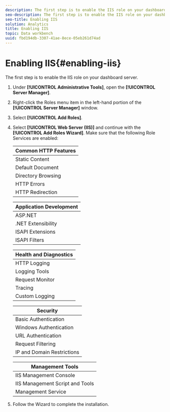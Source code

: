 ```yaml
---
description: The first step is to enable the IIS role on your dashboard server.
seo-description: The first step is to enable the IIS role on your dashboard server.
seo-title: Enabling IIS
solution: Analytics
title: Enabling IIS
topic: Data workbench
uuid: fbd194db-3307-41ae-8ece-05eb261d74ad
---
```


# Enabling IIS{#enabling-iis}

The first step is to enable the IIS role on your dashboard server.

1. Under **[!UICONTROL Administrative Tools]**, open the **[!UICONTROL Server Manager]**.
1. Right-click the Roles menu item in the left-hand portion of the **[!UICONTROL Server Manager]** window.
1. Select **[!UICONTROL Add Roles]**.
1. Select **[!UICONTROL Web Server (IIS)]** and continue with the **[!UICONTROL Add Roles Wizard]**. Make sure that the following Role Services are enabled:

   |  Common HTTP Features  |
   |---|
   |  Static Content  |
   |  Default Document  |
   |  Directory Browsing  |
   |  HTTP Errors  |
   |  HTTP Redirection  |

   |  Application Development  |
   |---|
   |  ASP.NET  |
   |  .NET Extensibility  |
   |  ISAPI Extensions  |
   |  ISAPI Filters  |

   |  Health and Diagnostics  |
   |---|
   |  HTTP Logging  |
   |  Logging Tools  |
   |  Request Monitor  |
   |  Tracing  |
   |  Custom Logging  |

   |  Security  |
   |---|
   |  Basic Authentication  |
   |  Windows Authentication  |
   |  URL Authentication  |
   |  Request Filtering  |
   |  IP and Domain Restrictions  |

   |  Management Tools  |
   |---|
   |  IIS Management Console  |
   |  IIS Management Script and Tools  |
   |  Management Service  |

1. Follow the Wizard to complete the installation.
